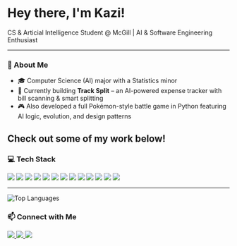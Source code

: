 <h1 align="left">Hey there, I'm Kazi!</h1>
<p align="left">
  CS & Articial Intelligence Student @ McGill | AI & Software Engineering Enthusiast  
</p>

---

### 🧠 About Me

- 🎓 Computer Science (AI) major with a Statistics minor  
- 🔭 Currently building **Track Split** – an AI-powered expense tracker with bill scanning & smart splitting  
- 🎮 Also developed a full Pokémon-style battle game in Python featuring AI logic, evolution, and design patterns  

Check out some of my work below! 
---

### 💻 Tech Stack

<p>
  <img src="https://img.shields.io/badge/-Python-333?style=flat&logo=python" />
  <img src="https://img.shields.io/badge/-Java-333?style=flat&logo=java" />
  <img src="https://img.shields.io/badge/-C%23-333?style=flat&logo=c-sharp" />
  <img src="https://img.shields.io/badge/-C++-333?style=flat&logo=c%2B%2B" />
  <img src="https://img.shields.io/badge/-Flask-333?style=flat&logo=flask" />
  <img src="https://img.shields.io/badge/-React-333?style=flat&logo=react" />
  <img src="https://img.shields.io/badge/-MongoDB-333?style=flat&logo=mongodb" />
  <img src="https://img.shields.io/badge/-PostgreSQL-333?style=flat&logo=postgresql" />
  <img src="https://img.shields.io/badge/-Docker-333?style=flat&logo=docker" />
  <img src="https://img.shields.io/badge/-AWS-333?style=flat&logo=amazonaws" />
  <img src="https://img.shields.io/badge/-PyTorch-333?style=flat&logo=pytorch" />
  <img src="https://img.shields.io/badge/-spaCy-333?style=flat&logo=spacy" />
  <img src="https://img.shields.io/badge/-NLTK-333?style=flat&logo=python" />
</p>

---
<p align="left">
  <img src="https://github-readme-stats.vercel.app/api/top-langs/?username=Ashhab95&layout=compact&theme=tokyonight" alt="Top Languages" />
</p>

### 📫 Connect with Me

<p>
  <a href="https://www.linkedin.com/in/kaziarahman">
    <img src="https://img.shields.io/badge/-LinkedIn-0077B5?style=flat&logo=linkedin" />
  </a>
  <a href="mailto:kazi.a.rahman@mail.mcgill.ca">
    <img src="https://img.shields.io/badge/-Email-D14836?style=flat&logo=gmail&logoColor=white" />
  </a>
  <a href="https://github.com/Ashhab95">
    <img src="https://img.shields.io/badge/-GitHub-333?style=flat&logo=github" />
  </a>
</p>

